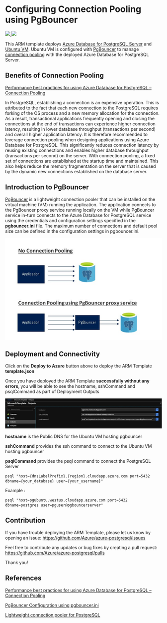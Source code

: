 # Configuring Connection Pooling using PgBouncer

<a href="https://portal.azure.com/#create/Microsoft.Template/uri/https%3A%2F%2Fraw.githubusercontent.com%2FAzure%2Fazure-postgresql%2Fmaster%2Farm-templates%2FExampleWithPgBouncer%2Ftemplate.json" target="_blank">
    <img src="http://azuredeploy.net/deploybutton.png" />
</a>
<a href="http://armviz.io/#/?load=https%3A%2F%2Fraw.githubusercontent.com%2FAzure%2Fazure-postgresql%2Fmaster%2Farm-templates%2FExampleWithPgBouncer%2Ftemplate.json" target="_blank">
    <img src="http://armviz.io/visualizebutton.png"/>
</a>

This ARM template deploys [Azure Database for PostgreSQL Server](https://docs.microsoft.com/en-us/azure/postgresql/overview) and [Ubuntu VM](http://releases.ubuntu.com/19.04/). Ubuntu VM is configured with [PgBouncer](https://pgbouncer.github.io/) to manage [connection pooling](https://en.wikipedia.org/wiki/Connection_pool) with the deployed Azure Database for PostgreSQL Server. 

## Benefits of Connection Pooling

[Performance best practices for using Azure Database for PostgreSQL – Connection Pooling](https://azure.microsoft.com/en-us/blog/performance-best-practices-for-using-azure-database-for-postgresql-connection-pooling/)

In PostgreSQL, establishing a connection is an expensive operation. This is attributed to the fact that each new connection to the PostgreSQL requires forking of the OS process and a new memory allocation for the connection. As a result, transactional applications frequently opening and closing the connections at the end of transactions can experience higher connection latency, resulting in lower database throughput (transactions per second) and overall higher application latency. It is therefore recommended to leverage connection pooling when designing applications using Azure Database for PostgreSQL. This significantly reduces connection latency by reusing existing connections and enables higher database throughput (transactions per second) on the server. With connection pooling, a fixed set of connections are established at the startup time and maintained. This also helps reduce the memory fragmentation on the server that is caused by the dynamic new connections established on the database server.

## Introduction to PgBouncer

[PgBouncer](https://pgbouncer.github.io/) is a lightweight connection pooler that can be installed on the virtual machine (VM) running the application. The application connects to the PgBouncer proxy service running locally on the VM while PgBouncer service in-turn connects to the Azure Database for PostgreSQL service using the credentials and configuration settings specified in the **pgbouncer.ini** file. The maximum number of connections and default pool size can be defined in the configuration settings in pgbouncer.ini.

![Connection Pooling](https://raw.githubusercontent.com/Azure/azure-postgresql/master/arm-templates/ExampleWithPgBouncer/pgbouncer.jpg)


## Deployment and Connectivity

Click on the **Deploy to Azure** button above to deploy the ARM Template **template.json**

Once you have deployed the ARM Template **successfully without any errors**, you will be able to see the hostname, sshCommand and psqlCommand as part of Deployment Outputs


![Deployment Outputs](https://raw.githubusercontent.com/Azure/azure-postgresql/master/arm-templates/ExampleWithPgBouncer/outputs.jpg)


**hostname** is the Public DNS for the Ubuntu VM hosting pgbouncer

**sshCommand** provides the ssh command to connect to the Ubuntu VM hosting pgbouncer

**psqlCommand** provides the psql command to connect the PostgreSQL Server 


```
psql "host={dnsLabelPrefix}.{region}.cloudapp.azure.com port=5432 dbname={your_database} user={your_username}"
```

Example : 

```
psql "host=pgubuntu.westus.cloudapp.azure.com port=5432 dbname=postgres user=pguser@pgbouncerserver"
```

## Contribution 


If you have trouble deploying the ARM Template, please let us know by opening an issue: https://github.com/Azure/azure-postgresql/issues

Feel free to contribute any updates or bug fixes by creating a pull request: https://github.com/Azure/azure-postgresql/pulls

Thank you!

## References 

[Performance best practices for using Azure Database for PostgreSQL – Connection Pooling](https://azure.microsoft.com/en-us/blog/performance-best-practices-for-using-azure-database-for-postgresql-connection-pooling/)

[PgBouncer Configuration using pgbouncer.ini](https://pgbouncer.github.io/config.html)

[Lightweight connection pooler for PostgreSQL](https://pgbouncer.github.io/)

